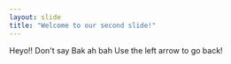 ```yaml
---
layout: slide
title: "Welcome to our second slide!"
---
```

Heyo!! Don't say Bak ah bah
Use the left arrow to go back!
